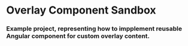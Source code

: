 # Overlay Component Sandbox

### Example project, representing how to impplement reusable Angular component for custom overlay content.
